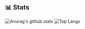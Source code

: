 ## 📊 Stats

![Anurag's github stats](https://github-readme-stats.vercel.app/api?username=BennoCraft&show_icons=true)
![Top Langs](https://github-readme-stats.vercel.app/api/top-langs/?username=BennoCraft)
